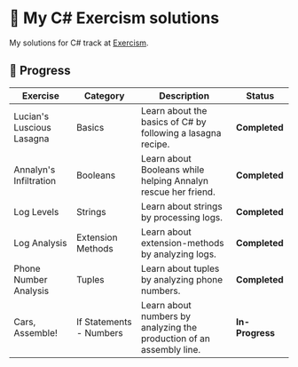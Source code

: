 # 🎯 My C# Exercism solutions

My solutions for C# track at [Exercism](https://exercism.org/profiles/Smilari).

## 📖 Progress

| Exercise                  | Category                | Description                                                          | Status          |
| ------------------------- | ----------------------- | -------------------------------------------------------------------- | --------------- |
| Lucian's Luscious Lasagna | Basics                  | Learn about the basics of C# by following a lasagna recipe.          | **Completed**   |
| Annalyn's Infiltration    | Booleans                | Learn about Booleans while helping Annalyn rescue her friend.        | **Completed**   |
| Log Levels                | Strings                 | Learn about strings by processing logs.                              | **Completed**   |
| Log Analysis              | Extension Methods       | Learn about extension-methods by analyzing logs.                     | **Completed**   |
| Phone Number Analysis     | Tuples                  | Learn about tuples by analyzing phone numbers.                       | **Completed**   |
| Cars, Assemble!           | If Statements - Numbers | Learn about numbers by analyzing the production of an assembly line. | **In-Progress** |